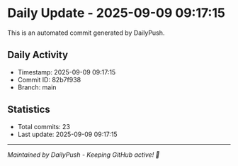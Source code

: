 # Daily Update - 2025-09-09 09:17:15

This is an automated commit generated by DailyPush.

## Daily Activity
- Timestamp: 2025-09-09 09:17:15
- Commit ID: 82b7f938
- Branch: main

## Statistics
- Total commits: 23
- Last update: 2025-09-09 09:17:15

---
*Maintained by DailyPush - Keeping GitHub active! 🚀*
